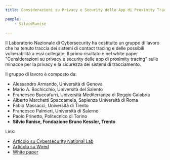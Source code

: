 ```yaml
---
title: Considerazioni su Privacy e Security delle App di Proximity Tracing

people:
    - SilvioRanise
      
---
```


Il Laboratorio Nazionale di Cybersecurity ha costituito un gruppo di lavoro che ha tenuto traccia dei sistemi di contact tracing e delle possibili vulnerabilità a essi collegate. Il primo risultato è nel white paper "Considerazioni su privacy e security delle app di proximity tracing" sulle minacce per la privacy e la sicurezza dei sistemi di tracciamento.

Il gruppo di lavoro è composto da:
- Alessandro Armando, Università di Genova
- Mario A. Bochicchio, Università del Salento
- Francesco Buccafurri, Università Mediterranea di Reggio Calabria
- Alberto Marchetti Spaccamela, Sapienza Università di Roma
- Fabio Massacci, Università di Trento
- Francesco Palmieri, Università di Salerno
- Paolo Prinetto, Politecnico di Torino
- **Silvio Ranise, Fondazione Bruno Kessler, Trento**

Link:
- [Articolo su Cybersecurity National Lab](https://cybersecnatlab.it/privacy-security-app-proximity-tracing/)
- [Articolo su Wired](https://www.wired.it/internet/regole/2020/06/11/contact-tracing-vulnerabilita/)
- [White paper](https://cybersecnatlab.it/wp-content/uploads/2020/06/COVID19_Privacy_Security_App_Proximity_Tracing.pdf)